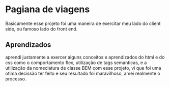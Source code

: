 
# Pagiana de viagens

Basicamente esse projeto foi uma maneira de exercitar meu lado do client side, ou famoso lado do front end.





## Aprendizados

aprendi justamente a exercer alguns conceitos e aprendizados do html e do css como o comportamento flex, utilização de tags semanticas, e a utilização da nomeclatura de classe BEM com esse projeto, vi que foi uma otima decissão ter feito e seu resultado foi maravilhoso, amei realmente o processo.

